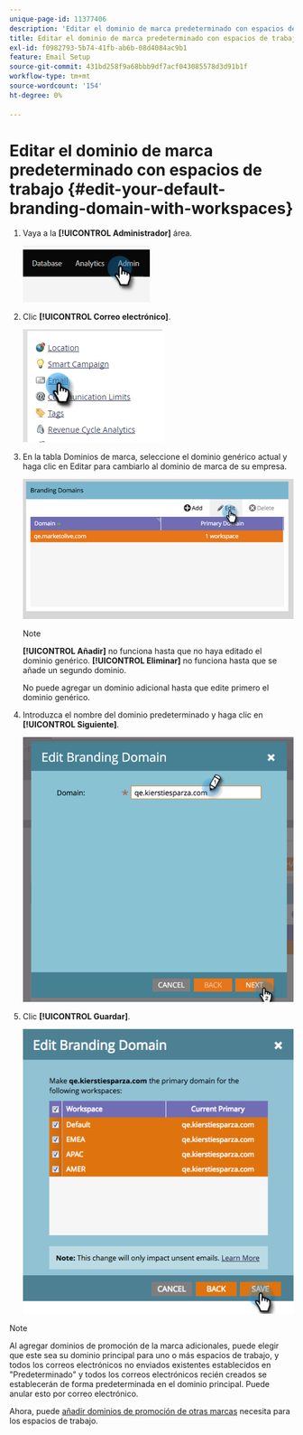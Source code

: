 ```yaml
---
unique-page-id: 11377406
description: 'Editar el dominio de marca predeterminado con espacios de trabajo: documentación de Marketo'
title: Editar el dominio de marca predeterminado con espacios de trabajo
exl-id: f0982793-5b74-41fb-ab6b-08d4084ac9b1
feature: Email Setup
source-git-commit: 431bd258f9a68bbb9df7acf043085578d3d91b1f
workflow-type: tm+mt
source-wordcount: '154'
ht-degree: 0%

---
```


# Editar el dominio de marca predeterminado con espacios de trabajo {#edit-your-default-branding-domain-with-workspaces}

1. Vaya a la **[!UICONTROL Administrador]** área.

   ![](assets/edit-your-default-branding-domain-with-workspaces-1.png)

1. Clic **[!UICONTROL Correo electrónico]**.

   ![](assets/edit-your-default-branding-domain-with-workspaces-2.png)

1. En la tabla Dominios de marca, seleccione el dominio genérico actual y haga clic en Editar para cambiarlo al dominio de marca de su empresa.

   ![](assets/edit-your-default-branding-domain-with-workspaces-3.png)

   >[!NOTE]
   >
   >**[!UICONTROL Añadir]** no funciona hasta que no haya editado el dominio genérico. **[!UICONTROL Eliminar]** no funciona hasta que se añade un segundo dominio.
   >
   >No puede agregar un dominio adicional hasta que edite primero el dominio genérico.

1. Introduzca el nombre del dominio predeterminado y haga clic en **[!UICONTROL Siguiente]**.

   ![](assets/edit-your-default-branding-domain-with-workspaces-4.png)

1. Clic **[!UICONTROL Guardar]**.

   ![](assets/edit-your-default-branding-domain-with-workspaces-5.png)

>[!NOTE]
>
>Al agregar dominios de promoción de la marca adicionales, puede elegir que este sea su dominio principal para uno o más espacios de trabajo, y todos los correos electrónicos no enviados existentes establecidos en &quot;Predeterminado&quot; y todos los correos electrónicos recién creados se establecerán de forma predeterminada en el dominio principal. Puede anular esto por correo electrónico.

Ahora, puede [añadir dominios de promoción de otras marcas](/help/marketo/product-docs/administration/email-setup/add-multiple-branding-domains/add-an-additional-branding-domain-with-workspaces.md) necesita para los espacios de trabajo.
